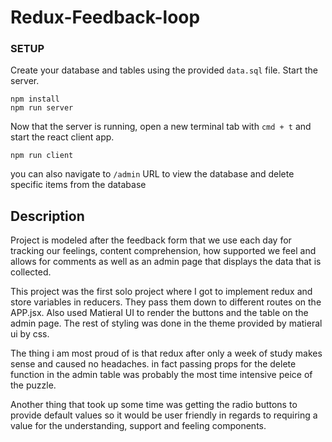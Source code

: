 # Redux-Feedback-loop

### SETUP

Create your database and tables using the provided `data.sql` file. Start the server.

```
npm install
npm run server
```

Now that the server is running, open a new terminal tab with `cmd + t` and start the react client app.

```
npm run client
```

you can also navigate to `/admin` URL to view the database and delete specific items from the database

## Description

Project is modeled after the feedback form that we use each day for tracking our feelings, content comprehension, how supported we feel and allows for comments as well as an admin page that displays the data that is collected.

This project was the first solo project where I got to implement redux and store variables in reducers. They pass them down to different routes on the APP.jsx. Also used Matieral UI to render the buttons and the table on the admin page. The rest of styling was done in the theme provided by matieral ui by css.

The thing i am most proud of is that redux after only a week of study makes sense and caused no headaches. in fact passing props for the delete function in the admin table was probably the most time intensive peice of the puzzle.

Another thing that took up some time was getting the radio buttons to provide default values so it would be user friendly in regards to requiring a value for the understanding, support and feeling components.
